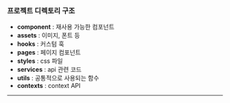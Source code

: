 ### 프로젝트 디렉토리 구조
- **component** : 재사용 가능한 컴포넌트
- **assets** : 이미지, 폰트 등
- **hooks** : 커스텀 훅
- **pages** : 페이지 컴포넌트
- **styles** : css 파일
- **services** : api 관련 코드
- **utils** : 공통적으로 사용되는 함수
- **contexts** : context API
---